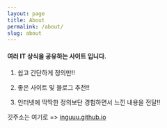 ```yaml
---
layout: page
title: About
permalink: /about/
slug: about
---
```


<h4>여러 IT 상식을 공유하는 사이트 입니다.</h4>

1. 쉽고 간단하게 정의만!!

2. 좋은 사이트 및 블로그 추천!!

3. 인터넷에 딱딱한 정의보단 경험하면서 느낀 내용을 전달!!

깃주소는 여기로 => [inguuu.github.io](http://inguuu.github.io/)

